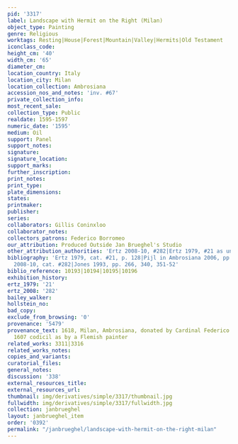 ```yaml
---
pid: '3317'
label: Landscape with Hermit on the Right (Milan)
object_type: Painting
genre: Religious
worktags: Resting|House|Forest|Mountain|Valley|Hermits|Old Testament
iconclass_code:
height_cm: '40'
width_cm: '65'
diameter_cm:
location_country: Italy
location_city: Milan
location_collection: Ambrosiana
accession_nos_and_notes: 'inv. #67'
private_collection_info:
most_recent_sale:
collection_type: Public
realdate: 1595-1597
numeric_date: '1595'
medium: Oil
support: Panel
support_notes:
signature:
signature_location:
support_marks:
further_inscription:
print_notes:
print_type:
plate_dimensions:
states:
printmaker:
publisher:
series:
collaborators: Gillis Coninxloo
collaborator_notes:
collectors_patrons: Federico Borromeo
our_attribution: Produced Outside Jan Brueghel's Studio
other_attribution_authorities: 'Ertz 2008-10, #282|Ertz 1979, #21 as uncertain'
bibliography: 'Ertz 1979, cat. #21, p. 128|Pijl in Ambrosiana 2006, pp. 125-126.|Ertz
  2008-10, cat. #282|Jones 1993, pp. 266, 340, 351-52'
biblio_reference: 10193|10194|10195|10196
exhibition_history:
ertz_1979: '21'
ertz_2008: '282'
bailey_walker:
hollstein_no:
bad_copy:
exclude_from_browsing: '0'
provenance: '5479'
provenance_text: 1618, Milan, Ambrosiana, donated by Cardinal Federico Borromeo. In
  1607 codicil as by a Flemish painter
related_works: 3311|3316
related_works_notes:
copies_and_variants:
curatorial_files:
general_notes:
discussion: '338'
external_resources_title:
external_resources_url:
thumbnail: img/derivatives/simple/3317/thumbnail.jpg
fullwidth: img/derivatives/simple/3317/fullwidth.jpg
collection: janbrueghel
layout: janbrueghel_item
order: '0392'
permalink: "/janbrueghel/landscape-with-hermit-on-the-right-milan"
---
```


